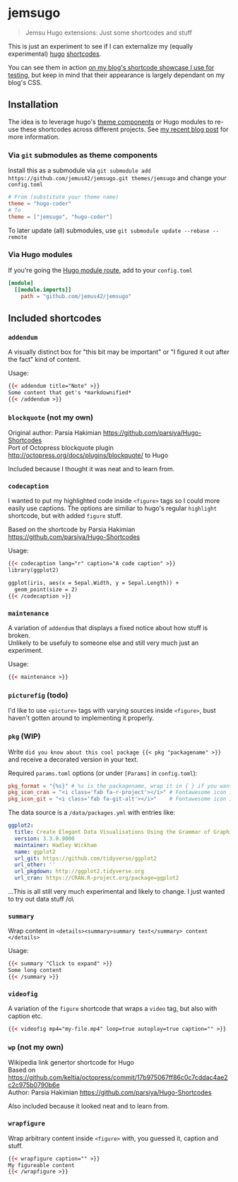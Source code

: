 # jemsugo

> Jemsu Hugo extensions: Just some shortcodes and stuff

This is just an experiment to see if I can externalize my (equally experimental) [hugo] [shortcodes].  

You can see them in action [on my blog's shortcode showcase I use for testing](https://blog.jemu.name/shortcodes/), but keep in mind that their appearance is largely dependant on my blog's CSS.

## Installation

The idea is to leverage hugo's [theme components] or Hugo modules to re-use these shortcodes across different projects. See [my recent blog post](https://blog.jemu.name/2020/05/hugo-theme-components-modules) for more information.

### Via `git` submodules as theme components

Install this as a submodule via `git submodule add https://github.com/jemus42/jemsugo.git themes/jemsugo` and change your `config.toml`

```toml
# From (substitute your theme name)
theme = "hugo-coder"
# To
theme = ["jemsugo", "hugo-coder"]
```

To later update (all) submodules, use `git submodule update --rebase --remote`

### Via Hugo modules

If you're going the [Hugo module route](https://blog.jemu.name/2020/05/hugo-theme-components-modules/#switching-to-hugo-modules), add to your `config.toml`

```toml
[module]
  [[module.imports]]
    path = "github.com/jemus42/jemsugo"
```

## Included shortcodes

### `addendum`

A visually distinct box for "this bit may be important" or "I figured it out after the fact" kind of content.

Usage:

```html
{{< addendum title="Note" >}}
Some content that get's *markdownified*
{{< /addendum >}}
```

### `blockquote` (not my own)

Original author: Parsia Hakimian https://github.com/parsiya/Hugo-Shortcodes  
Port of Octopress blockquote plugin http://octopress.org/docs/plugins/blockquote/ to Hugo

Included because I thought it was neat and to learn from.

### `codecaption`

I wanted to put my highlighted code inside `<figure>` tags so I could more easily use captions. The options are similiar to hugo's regular `highlight` shortcode, but with added `figure` stuff.

Based on the shortcode by Parsia Hakimian https://github.com/parsiya/Hugo-Shortcodes

Usage:

```html
{{< codecaption lang="r" caption="A code caption" >}}
library(ggplot2)

ggplot(iris, aes(x = Sepal.Width, y = Sepal.Length)) +
  geom_point(size = 2)
{{< /codecaption >}}
```

### `maintenance`

A variation of `addendum` that displays a fixed notice about how stuff is broken.  
Unlikely to be usefuly to someone else and still very much just an experiment.

Usage:

```html
{{< maintenance >}}
```


### `picturefig` (todo)

I'd like to use `<picture>` tags with varying sources inside `<figure>`, bust haven't gotten around to implementing it properly.

### `pkg` (WIP)

Write `did you know about this cool package {{< pkg "packagename" >}}` and receive a decorated version in your text.

Required `params.toml` options (or under `[Params]` in `config.toml`):

```toml
pkg_format = "{%s}" # %s is the packagename, wrap it in { } if you want
pkg_icon_cran = "<i class='fab fa-r-project'></i>" # Fontawesome icon if it has a CRAN url
pkg_icon_git = "<i class='fab fa-git-alt'></i>"    # Fontawesome icon if no CRAN url
```

The data source is a `/data/packages.yml` with entries like:

```yaml
ggplot2:
  title: Create Elegant Data Visualisations Using the Grammar of Graphics
  version: 3.3.0.9000
  maintainer: Hadley Wickham
  name: ggplot2
  url_git: https://github.com/tidyverse/ggplot2
  url_other: ''
  url_pkgdown: http://ggplot2.tidyverse.org
  url_cran: https://CRAN.R-project.org/package=ggplot2
```

…This is all still very much experimental and likely to change. I just wanted to try out data stuff /o\

### `summary`

Wrap content in `<details><summary>summary text</summary> content </details>`

Usage:

```html
{{< summary "Click to expand" >}}
Some long content
{{< /summary >}}
```

### `videofig`

A variation of the `figure` shortcode that wraps a `video` tag, but also with caption etc.

```html
{{< videofig mp4="my-file.mp4" loop=true autoplay=true caption="" >}}
```

### `wp` (not my own)

Wikipedia link genertor shortcode for Hugo  
Based on https://github.com/keltia/octopress/commit/17b975067ff86c0c7cddac4ae2c2c975b0790b6e  
Author: Parsia Hakimian https://github.com/parsiya/Hugo-Shortcodes

Also included because it looked neat and to learn from.

### `wrapfigure`

Wrap arbitrary content inside `<figure>` with, you guessed it, caption and stuff.

```html
{{< wrapfigure caption="" >}}
My figureable content
{{< /wrapfigure >}}
```

<!-- Links -->
[hugo]: https://gohugo.io/
[shortcodes]: https://gohugo.io/templates/shortcode-templates
[theme components]: https://gohugo.io/hugo-modules/theme-components
